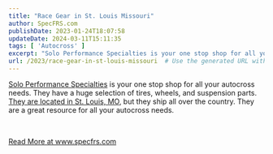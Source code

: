 ```yaml
---
title: "Race Gear in St. Louis Missouri"
author: SpecFRS.com
publishDate: 2023-01-24T18:07:58
updateDate: 2024-03-11T15:11:35
tags: [ 'Autocross' ]
excerpt: "Solo Performance Specialties is your one stop shop for all your autocross needs. They have a huge selection of tires, wheels, and suspension parts. They are located in St. Louis, MO, but they ship all over the country. They are a great resource for all your autocross needs.  &nbsp; "
url: /2023/race-gear-in-st-louis-missouri  # Use the generated URL with year
---
```

<p><a href="https://www.soloperformance.com">Solo Performance Specialties</a> is your one stop shop for all your autocross needs. They have a huge selection of tires, wheels, and suspension parts. <a href="https://www.soloperformance.com">They are located in St. Louis, MO</a>, but they ship all over the country. They are a great resource for all your autocross needs.</p>  <p>&nbsp;</p>  <a href="https://www.specfrs.com/race-gear-in-st-louis">Read More at www.specfrs.com</a>
